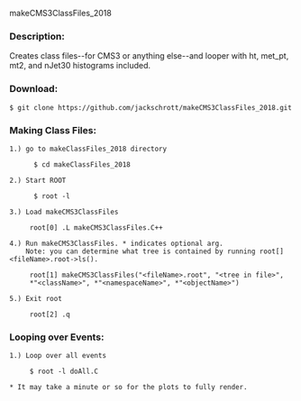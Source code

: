 makeCMS3ClassFiles_2018

### Description:
Creates class files--for CMS3 or anything else--and looper with ht, met_pt, mt2, and nJet30 histograms included.

### Download:

    $ git clone https://github.com/jackschrott/makeCMS3ClassFiles_2018.git

### Making Class Files:

    1.) go to makeClassFiles_2018 directory

          $ cd makeClassFiles_2018
      
    2.) Start ROOT

          $ root -l
      
    3.) Load makeCMS3ClassFiles

         root[0] .L makeCMS3ClassFiles.C++
      
    4.) Run makeCMS3ClassFiles. * indicates optional arg. 
        Note: you can determine what tree is contained by running root[] <fileName>.root->ls().
      
         root[1] makeCMS3ClassFiles("<fileName>.root", "<tree in file>", 
         *"<className>", *"<namespaceName>", *"<objectName>")
         
    5.) Exit root
        
         root[2] .q
      
### Looping over Events:

    1.) Loop over all events
    
         $ root -l doAll.C
         
    * It may take a minute or so for the plots to fully render.
    
